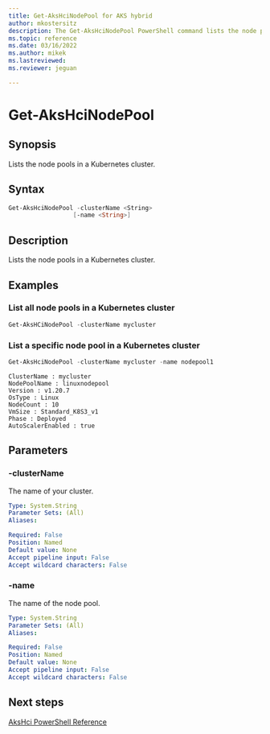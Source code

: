 ```yaml
---
title: Get-AksHciNodePool for AKS hybrid
author: mkostersitz
description: The Get-AksHciNodePool PowerShell command lists the node pools in a Kubernetes cluster.
ms.topic: reference
ms.date: 03/16/2022
ms.author: mikek 
ms.lastreviewed: 
ms.reviewer: jeguan

---
```


# Get-AksHciNodePool

## Synopsis
Lists the node pools in a Kubernetes cluster.

## Syntax

```powershell
Get-AksHciNodePool -clusterName <String>
                  [-name <String>]
```

## Description
Lists the node pools in a Kubernetes cluster.

## Examples

### List all node pools in a Kubernetes cluster
```powershell
Get-AksHCiNodePool -clusterName mycluster
```

### List a specific node pool in a Kubernetes cluster
```powershell
Get-AksHciNodePool -clusterName mycluster -name nodepool1
```

```output
ClusterName : mycluster
NodePoolName : linuxnodepool
Version : v1.20.7
OsType : Linux
NodeCount : 10
VmSize : Standard_K8S3_v1
Phase : Deployed
AutoScalerEnabled : true
```


## Parameters

### -clusterName
The name of your cluster.

```yaml
Type: System.String
Parameter Sets: (All)
Aliases:

Required: False
Position: Named
Default value: None
Accept pipeline input: False
Accept wildcard characters: False
```

### -name
The name of the node pool.

```yaml
Type: System.String
Parameter Sets: (All)
Aliases:

Required: False
Position: Named
Default value: None
Accept pipeline input: False
Accept wildcard characters: False
```
## Next steps

[AksHci PowerShell Reference](index.md)